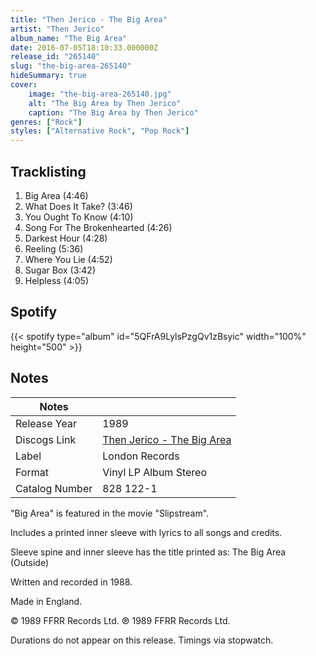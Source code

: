```yaml
---
title: "Then Jerico - The Big Area"
artist: "Then Jerico"
album_name: "The Big Area"
date: 2016-07-05T18:10:33.000000Z
release_id: "265140"
slug: "the-big-area-265140"
hideSummary: true
cover:
    image: "the-big-area-265140.jpg"
    alt: "The Big Area by Then Jerico"
    caption: "The Big Area by Then Jerico"
genres: ["Rock"]
styles: ["Alternative Rock", "Pop Rock"]
---
```


## Tracklisting
1. Big Area (4:46)
2. What Does It Take? (3:46)
3. You Ought To Know (4:10)
4. Song For The Brokenhearted (4:26)
5. Darkest Hour (4:28)
6. Reeling (5:36)
7. Where You Lie (4:52)
8. Sugar Box (3:42)
9. Helpless (4:05)


## Spotify
{{< spotify type="album" id="5QFrA9LylsPzgQv1zBsyic" width="100%" height="500" >}}



## Notes
| Notes          |             |
| ---------------| ----------- |
| Release Year   | 1989 |
| Discogs Link   | [Then Jerico - The Big Area](https://www.discogs.com/release/265140-Then-Jerico-The-Big-Area) |
| Label          | London Records |
| Format         | Vinyl LP Album Stereo |
| Catalog Number | 828 122-1 |

"Big Area" is featured in the movie "Slipstream".

Includes a printed inner sleeve with lyrics to all songs and credits.

Sleeve spine and inner sleeve has the title printed as: The Big Area (Outside)

Written and recorded in 1988.

Made in England.

© 1989 FFRR Records Ltd.  ℗ 1989 FFRR Records Ltd.

Durations do not appear on this release. Timings via stopwatch.
